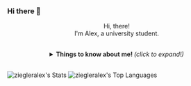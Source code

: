 ### Hi there 👋

  <p align="center">Hi, there!<br/>I'm Alex, a university student.</p>
<br>
<details align="center">
  <summary> 
    <b> Things to know about me! </b> <i>(click to expand!)</i> 
  </summary>
  <hr/>
  <p>
    <b>⚡ Studying :</b>
    <br/>  <br/>
    <code><img height="20" src="https://user-images.githubusercontent.com/25181517/192106070-46255bcf-65e6-4c6b-a296-bf8d0d8fb2a7.png"></code>
    <code><img height="20" src="https://user-images.githubusercontent.com/25181517/192106073-90fffafe-3562-4ff9-a37e-c77a2da0ff58.png"></code>
    <code><img height="20" src="https://user-images.githubusercontent.com/25181517/183423507-c056a6f9-1ba8-4312-a350-19bcbc5a8697.png"></code>
    <code><img height="20" src="https://user-images.githubusercontent.com/25181517/117201156-9a724800-adec-11eb-9a9d-3cd0f67da4bc.png"></code>
    <br/><br/><br/>
    <b>📖 Activites :</b>
    <br/>

<p>Placeholder
<a href="insert apple link"> 
<img height="17"  src="https://img.shields.io/badge/ios-F5F5F5?style=for-the-badge&logo=ios&logoColor=black"></a>
  <a href="insert google store link">
<img height="17" src="https://img.shields.io/badge/android-17594A?style=for-the-badge&logo=android&logoColor=white"> </a>
</p>



  
  
<hr/>
</details>
<br>


![ziegleralex's Stats](https://github-readme-stats.vercel.app/api?username=ziegleralex&theme=dracula&show_icons=true&hide_border=false&count_private=false)
![ziegleralex's Top Languages](https://github-readme-stats.vercel.app/api/top-langs/?username=ziegleralex&theme=dracula&show_icons=true&hide_border=false&layout=compact)
